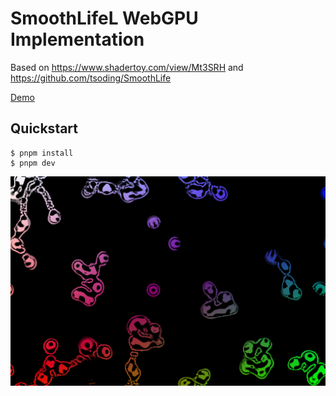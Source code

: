 # SmoothLifeL WebGPU Implementation

Based on https://www.shadertoy.com/view/Mt3SRH and https://github.com/tsoding/SmoothLife

[Demo](https://maxwihlborg.github.io/wgpu-smoothlife-l/)

## Quickstart

```shell
$ pnpm install
$ pnpm dev
```

![SmoothLifeL](./thumbnail.png)
